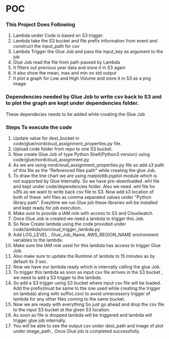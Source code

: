 # POC
### This Project Does Following
 1. Lambda under Code is based on S3 trigger.
 2. Lambda take the S3 bucket and file prefix information from event and construct the input_path for csv
 3. Lambda Trigger the Glue Job and pass the input_key as argument to the job
 4. Glue Job read the file from path passed by Lambda
 5. It filters out previous year data and store it in S3 again
 6. It also show the mean, max and min on std output
 7. It plot a graph for Low and High Volume and store it in S3 as a png image

### Dependencies needed by Glue Job to write csv back to S3 and to plot the graph are kept under dependencies folder.
   These dependecies needs to be added while creating the Glue Job
   
### Steps To execute the code
  1. Update value for dest_bucket in code/glue/nordcloud_assignment_properties.py file.
  2. Upload code folder from repo to one S3 bucket.
  3. Now create Glue Job of type Python Shell(Python3 version) using code/glue/nordcloud_assignment.py
  4. As we are using nordcloud_assignment_properties.py file so add s3 path of this file as the "Referenced files path" while creating the glue Job.
  5. To draw the line chart we are using matplotlib.pyplot module which is not supported by Glue Internally. So we have pre-downloaded .whl file and kept under code/dependencies folder. Also we need .whl file for s3fs as we want to write back csv file to S3. Now add s3 location of both of these .whl files as comma separated values under "Python library path". Eveytime we run Glue job these libraries will be installed and kept ready for job execution.
  6. Make sure to provide a IAM role with access to S3 and Cloudwatch.
  7. Once Glue Job is created we need a lambda to trigger this Job.
  8. So Now Create lambda using the code provided under code/lambda/norcloud_trigger_lambda.py
  9. Add LOG_LEVEL , Glue_Job_Name, AWS_REGION_NAME environment variables to the lambda.
  10. Make sure the IAM role used for this lambda has access to trigger Glue Job.
  11. Also make sure to update the Runtime of lambda to 15 minutes as by default its 3 sec.
  12. Now we have our lambda ready which is internally calling the glue Job.
  13. To trigger this lambda as soon as input csv file arrives in the S3 bucket , we need to add a S3 trigger to the lambda.
  14. So add a S3 trigger using S3 bucket where input csv file will be loaded. Add the prefix(must be same to the one used while creating the trigger on lambda) along with suffix(.csv) to avoid unnecessory trigger of lambda for any other files coming to the same bucket.
  15. Now we are ready with everything So just go ahead and drop the csv file to the input S3 bucket at the given S3 location.
  16. As soon as file is dropped lambda will be triggered and lambda will trigger glue job internally.
  17. You will be able to see the output csv under dest_path and image of plot under image_path , Once Glue job is completed successfully.

